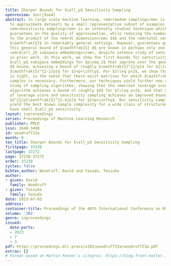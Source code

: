 ```yaml
---
title: Sharper Bounds for $\ell_p$ Sensitivity Sampling
openreview: 3onrj9ua4l
abstract: In large scale machine learning, <em>random sampling</em> is a popular way
  to approximate datasets by a small representative subset of examples. In particular,
  <em>sensitivity sampling</em> is an intensely studied technique which provides provable
  guarantees on the quality of approximation, while reducing the number of examples
  to the product of the <em>VC dimension</em> $d$ and the <em>total sensitivity</em>
  $\mathfrak{S}$ in remarkably general settings. However, guarantees going beyond
  this general bound of $\mathfrak{S} d$ are known in perhaps only one setting, for
  <em>$\ell_2$ subspace embeddings</em>, despite intense study of sensitivity sampling
  in prior work. In this work, we show the first bounds for sensitivity sampling for
  $\ell_p$ subspace embeddings for $p\neq 2$ that improve over the general $\mathfrak{S}
  d$ bound, achieving a bound of roughly $\mathfrak{S}^{2/p}$ for $1\leq p<2$ and
  $\mathfrak{S}^{2-2/p}$ for $2<p<\infty$. For $1\leq p<2$, we show that this bound
  is tight, in the sense that there exist matrices for which $\mathfrak{S}^{2/p}$
  samples is necessary. Furthermore, our techniques yield further new results in the
  study of sampling algorithms, showing that the <em>root leverage score sampling</em>
  algorithm achieves a bound of roughly $d$ for $1\leq p<2$, and that a combination
  of leverage score and sensitivity sampling achieves an improved bound of roughly
  $d^{2/p}\mathfrak{S}^{2-4/p}$ for $2<p<\infty$. Our sensitivity sampling results
  yield the best known sample complexity for a wide class of structured matrices that
  have small $\ell_p$ sensitivity.
layout: inproceedings
series: Proceedings of Machine Learning Research
publisher: PMLR
issn: 2640-3498
id: woodruff23a
month: 0
tex_title: Sharper Bounds for $\ell_p$ Sensitivity Sampling
firstpage: 37238
lastpage: 37272
page: 37238-37272
order: 37238
cycles: false
bibtex_author: Woodruff, David and Yasuda, Taisuke
author:
- given: David
  family: Woodruff
- given: Taisuke
  family: Yasuda
date: 2023-07-03
address: 
container-title: Proceedings of the 40th International Conference on Machine Learning
volume: '202'
genre: inproceedings
issued:
  date-parts:
  - 2023
  - 7
  - 3
pdf: https://proceedings.mlr.press/v202/woodruff23a/woodruff23a.pdf
extras: []
# Format based on Martin Fenner's citeproc: https://blog.front-matter.io/posts/citeproc-yaml-for-bibliographies/
---
```

